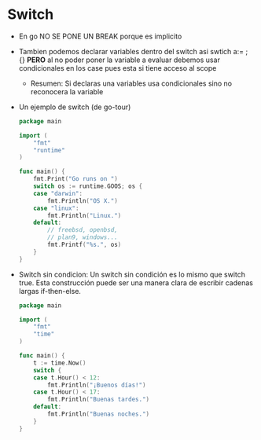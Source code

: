 # Switch

- En go NO SE PONE UN BREAK porque es implicito

- Tambien podemos declarar variables dentro del switch asi swtich a:= <valor>; {} **PERO** al no poder poner la variable a evaluar debemos usar condicionales en los case pues esta si tiene acceso al scope
    - Resumen: Si declaras una variables usa condicionales sino no reconocera la variable

- Un ejemplo de switch (de go-tour)
    ```go
    package main

    import (
        "fmt"
        "runtime"
    )

    func main() {
        fmt.Print("Go runs on ")
        switch os := runtime.GOOS; os {
        case "darwin":
            fmt.Println("OS X.")
        case "linux":
            fmt.Println("Linux.")
        default:
            // freebsd, openbsd,
            // plan9, windows...
            fmt.Printf("%s.", os)
        }
    }
    ```

- Switch sin condicion: Un switch sin condición es lo mismo que switch true. Esta construcción puede ser una manera clara de escribir cadenas largas if-then-else.
    ```go
    package main

    import (
        "fmt"
        "time"
    )

    func main() {
        t := time.Now()
        switch {
        case t.Hour() < 12:
            fmt.Println("¡Buenos días!")
        case t.Hour() < 17:
            fmt.Println("Buenas tardes.")
        default:
            fmt.Println("Buenas noches.")
        }
    }
    ```
